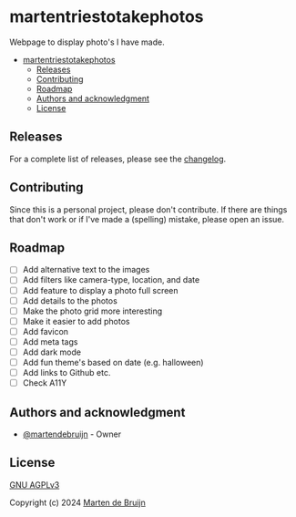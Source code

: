 # martentriestotakephotos

Webpage to display photo's I have made.

- [martentriestotakephotos](#martentriestotakephotos)
  - [Releases](#releases)
  - [Contributing](#contributing)
  - [Roadmap](#roadmap)
  - [Authors and acknowledgment](#authors-and-acknowledgment)
  - [License](#license)

## Releases

For a complete list of releases, please see the [changelog](./CHANGELOG.md).

## Contributing

Since this is a personal project, please don't contribute. If there are things that
don't work or if I've made a (spelling) mistake, please open an issue.

## Roadmap

- [ ] Add alternative text to the images
- [ ] Add filters like camera-type, location, and date
- [ ] Add feature to display a photo full screen
- [ ] Add details to the photos
- [ ] Make the photo grid more interesting
- [ ] Make it easier to add photos
- [ ] Add favicon
- [ ] Add meta tags
- [ ] Add dark mode
- [ ] Add fun theme's based on date (e.g. halloween)
- [ ] Add links to Github etc.
- [ ] Check A11Y

## Authors and acknowledgment

- [@martendebruijn](https://github.com/martendebruijn) - Owner

## License

[GNU AGPLv3](./LICENSE)

Copyright (c) 2024 [Marten de Bruijn](https://github.com/martendebruijn)
